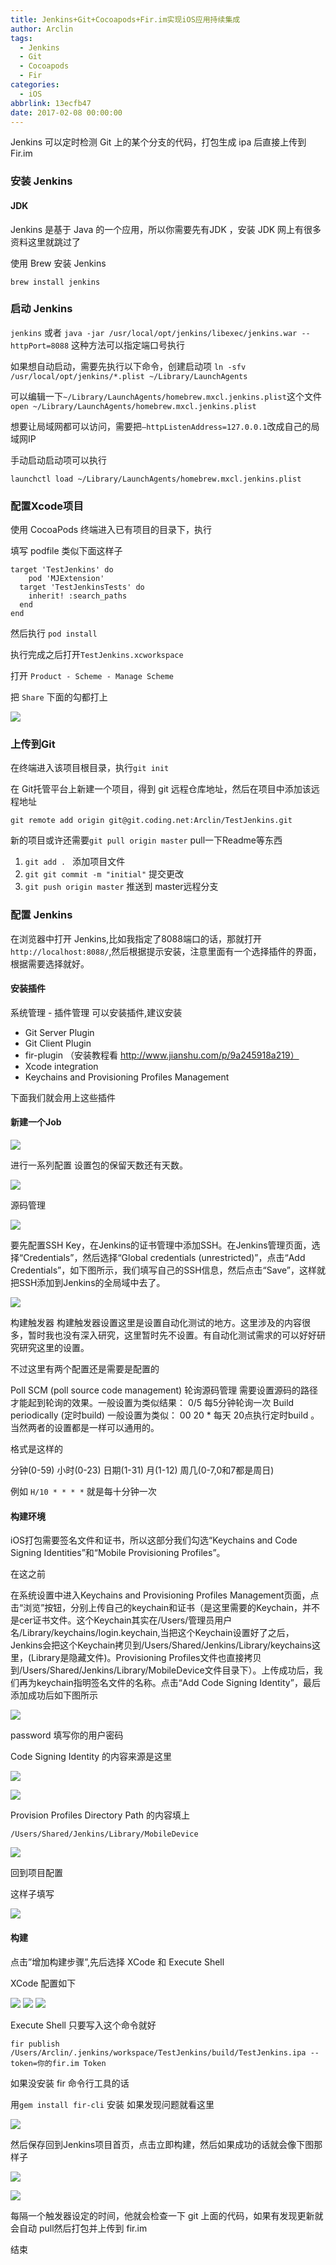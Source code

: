 ```yaml
---
title: Jenkins+Git+Cocoapods+Fir.im实现iOS应用持续集成
author: Arclin
tags:
  - Jenkins
  - Git
  - Cocoapods
  - Fir
categories:
  - iOS
abbrlink: 13ecfb47
date: 2017-02-08 00:00:00
---
```

Jenkins 可以定时检测 Git 上的某个分支的代码，打包生成 ipa 后直接上传到 Fir.im

<!-- more -->

### 安装 Jenkins

#### JDK
Jenkins 是基于 Java 的一个应用，所以你需要先有JDK ，安装 JDK 网上有很多资料这里就跳过了

使用 Brew 安装 Jenkins

```
brew install jenkins
```

### 启动 Jenkins

`jenkins` 或者 `java -jar /usr/local/opt/jenkins/libexec/jenkins.war --httpPort=8088` 这种方法可以指定端口号执行

如果想自动启动，需要先执行以下命令，创建启动项
`ln -sfv /usr/local/opt/jenkins/*.plist ~/Library/LaunchAgents`

可以编辑一下`~/Library/LaunchAgents/homebrew.mxcl.jenkins.plist`这个文件
`open ~/Library/LaunchAgents/homebrew.mxcl.jenkins.plist`

想要让局域网都可以访问，需要把`–httpListenAddress=127.0.0.1`改成自己的局域网IP

手动启动启动项可以执行

```
launchctl load ~/Library/LaunchAgents/homebrew.mxcl.jenkins.plist
```

### 配置Xcode项目

使用 CocoaPods
终端进入已有项目的目录下，执行

填写 podfile 类似下面这样子

```
target 'TestJenkins' do
	pod 'MJExtension'
  target 'TestJenkinsTests' do
    inherit! :search_paths
  end
end
```

然后执行 `pod install`

执行完成之后打开`TestJenkins.xcworkspace`

打开 `Product - Scheme - Manage Scheme`

把 `Share` 下面的勾都打上

![](https://raw.githubusercontent.com/Arc-lin/BlogImage/master/888.png)


### 上传到Git
在终端进入该项目根目录，执行`git init`

在 Git托管平台上新建一个项目，得到 git 远程仓库地址，然后在项目中添加该远程地址

`git remote add origin git@git.coding.net:Arclin/TestJenkins.git`

新的项目或许还需要`git pull origin master` pull一下Readme等东西

1. `git add . ` 添加项目文件
2. `git git commit -m "initial"` 提交更改
3. `git push origin master` 推送到 master远程分支

### 配置 Jenkins

在浏览器中打开 Jenkins,比如我指定了8088端口的话，那就打开`http://localhost:8088/`,然后根据提示安装，注意里面有一个选择插件的界面，根据需要选择就好。

#### 安装插件
系统管理 - 插件管理 可以安装插件,建议安装

- Git Server Plugin  
- Git Client Plugin  
- fir-plugin  （安装教程看 http://www.jianshu.com/p/9a245918a219）
- Xcode integration
- Keychains and Provisioning Profiles Management

下面我们就会用上这些插件

#### 新建一个Job

![](https://raw.githubusercontent.com/Arc-lin/BlogImage/master/999.png)

进行一系列配置
设置包的保留天数还有天数。

![](https://raw.githubusercontent.com/Arc-lin/BlogImage/master/1001.png)

源码管理

![](https://raw.githubusercontent.com/Arc-lin/BlogImage/master/1002.png)

要先配置SSH Key，在Jenkins的证书管理中添加SSH。在Jenkins管理页面，选择“Credentials”，然后选择“Global credentials (unrestricted)”，点击“Add Credentials”，如下图所示，我们填写自己的SSH信息，然后点击“Save”，这样就把SSH添加到Jenkins的全局域中去了。

![](http://upload-images.jianshu.io/upload_images/1194012-6d1b6f56e4dac318.png?imageMogr2/auto-orient/strip%7CimageView2/2/w/1240)

构建触发器
构建触发器设置这里是设置自动化测试的地方。这里涉及的内容很多，暂时我也没有深入研究，这里暂时先不设置。有自动化测试需求的可以好好研究研究这里的设置。

不过这里有两个配置还是需要是配置的

Poll SCM (poll source code management) 轮询源码管理
需要设置源码的路径才能起到轮询的效果。一般设置为类似结果： 0/5 每5分钟轮询一次
Build periodically (定时build)
一般设置为类似： 00 20 * 每天 20点执行定时build 。当然两者的设置都是一样可以通用的。

格式是这样的

分钟(0-59) 小时(0-23) 日期(1-31) 月(1-12) 周几(0-7,0和7都是周日)

例如 `H/10 * * * *` 就是每十分钟一次

#### 构建环境
iOS打包需要签名文件和证书，所以这部分我们勾选“Keychains and Code Signing Identities”和“Mobile Provisioning Profiles”。

在这之前

在系统设置中进入Keychains and Provisioning Profiles Management页面，点击“浏览”按钮，分别上传自己的keychain和证书（是这里需要的Keychain，并不是cer证书文件。这个Keychain其实在/Users/管理员用户名/Library/keychains/login.keychain,当把这个Keychain设置好了之后，Jenkins会把这个Keychain拷贝到/Users/Shared/Jenkins/Library/keychains这里，(Library是隐藏文件)。Provisioning Profiles文件也直接拷贝到/Users/Shared/Jenkins/Library/MobileDevice文件目录下）。上传成功后，我们再为keychain指明签名文件的名称。点击“Add Code Signing Identity”，最后添加成功后如下图所示

![](https://raw.githubusercontent.com/Arc-lin/BlogImage/master/1003.png)

password 填写你的用户密码

Code Signing Identity 的内容来源是这里


![](https://wiki.jenkins-ci.org/download/attachments/68386839/codesigning_Key_1.png?version=1&modificationDate=1375867279000)

![](https://wiki.jenkins-ci.org/download/attachments/68386839/codesigning_Key_2.png?version=2&modificationDate=1375868440000)

Provision Profiles Directory Path 的内容填上

`/Users/Shared/Jenkins/Library/MobileDevice`

![](https://wiki.jenkins-ci.org/download/attachments/68386839/Screen+Shot+2013-08-07+at+14.17.05.png?version=1&modificationDate=1375877888000)

回到项目配置

这样子填写

![](https://raw.githubusercontent.com/Arc-lin/BlogImage/master/1004.png)

#### 构建
点击”增加构建步骤”,先后选择 XCode 和 Execute Shell

XCode 配置如下

![](https://raw.githubusercontent.com/Arc-lin/BlogImage/master/1005.png)
![](https://raw.githubusercontent.com/Arc-lin/BlogImage/master/1006.png)
![](https://raw.githubusercontent.com/Arc-lin/BlogImage/master/1007.png)

Execute Shell 只要写入这个命令就好

`fir publish /Users/Arclin/.jenkins/workspace/TestJenkins/build/TestJenkins.ipa --token=你的fir.im Token`

如果没安装 fir 命令行工具的话

用`gem install fir-cli` 安装
如果发现问题就看这里

![](https://raw.githubusercontent.com/Arc-lin/BlogImage/master/1008.png)

然后保存回到Jenkins项目首页，点击立即构建，然后如果成功的话就会像下图那样子

![](https://raw.githubusercontent.com/Arc-lin/BlogImage/master/1009.png)

![](https://raw.githubusercontent.com/Arc-lin/BlogImage/master/1010.png)

每隔一个触发器设定的时间，他就会检查一下 git 上面的代码，如果有发现更新就会自动 pull然后打包并上传到 fir.im

结束